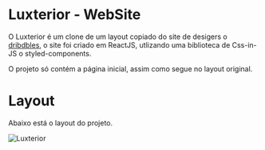 # Luxterior - WebSite

O Luxterior é um clone de um layout copiado do site de desigers o [dribdbles](https://dribbble.com/),
o site foi criado em ReactJS, utlizando uma biblioteca de Css-in-JS o styled-components.

O projeto só contém a página inicial, assim como segue no layout original.

# Layout

Abaixo está o layout do projeto.

![Luxterior](https://tlgur.com/d/8BrDMed8)
